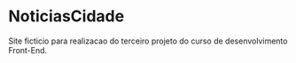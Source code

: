 # NoticiasCidade
Site ficticio para realizacao do terceiro projeto do curso de desenvolvimento Front-End.

